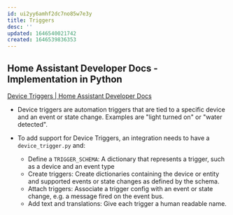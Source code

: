 ```yaml
---
id: ui2yy6amhf2dc7no85w7e3y
title: Triggers
desc: ''
updated: 1646540021742
created: 1646539836353
---
```


## Home Assistant Developer Docs - Implementation in Python

[Device Triggers | Home Assistant Developer Docs](https://developers.home-assistant.io/docs/device_automation_trigger/)

- Device triggers are automation triggers that are tied to a specific device and an event or state change. Examples are "light turned on" or "water detected".

- To add support for Device Triggers, an integration needs to have a `device_trigger.py` and:

  - Define a `TRIGGER_SCHEMA`: A dictionary that represents a trigger, such as a device and an event type
  - Create triggers: Create dictionaries containing the device or entity and supported events or state changes as defined by the schema.
  - Attach triggers: Associate a trigger config with an event or state change, e.g. a message fired on the event bus.
  - Add text and translations: Give each trigger a human readable name.
